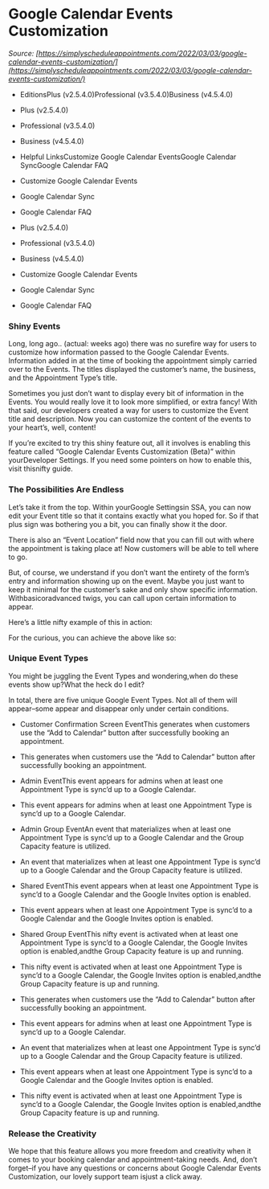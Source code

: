# Google Calendar Events Customization


*Source: [https://simplyscheduleappointments.com/2022/03/03/google-calendar-events-customization/](https://simplyscheduleappointments.com/2022/03/03/google-calendar-events-customization/)*

- EditionsPlus (v2.5.4.0)Professional (v3.5.4.0)Business (v4.5.4.0)
- Plus (v2.5.4.0)
- Professional (v3.5.4.0)
- Business (v4.5.4.0)
- Helpful LinksCustomize Google Calendar EventsGoogle Calendar SyncGoogle Calendar FAQ
- Customize Google Calendar Events
- Google Calendar Sync
- Google Calendar FAQ

- Plus (v2.5.4.0)
- Professional (v3.5.4.0)
- Business (v4.5.4.0)

- Customize Google Calendar Events
- Google Calendar Sync
- Google Calendar FAQ

### Shiny Events

Long, long ago.. (actual: weeks ago) there was no surefire way for users to customize how information passed to the Google Calendar Events. Information added in at the time of booking the appointment simply carried over to the Events. The titles displayed the customer’s name, the business, and the Appointment Type’s title.

Sometimes you just don’t want to display every bit of information in the Events. You would really love it to look more simplified, or extra fancy! With that said, our developers created a way for users to customize the Event title and description. Now you can customize the content of the events to your heart’s, well, content!

If you’re excited to try this shiny feature out, all it involves is enabling this feature called “Google Calendar Events Customization (Beta)” within yourDeveloper Settings. If you need some pointers on how to enable this, visit thisnifty guide.

### The Possibilities Are Endless

Let’s take it from the top. Within yourGoogle Settingsin SSA, you can now edit your Event title so that it contains exactly what you hoped for. So if that plus sign was bothering you a bit, you can finally show it the door.

There is also an “Event Location” field now that you can fill out with where the appointment is taking place at! Now customers will be able to tell where to go.

But, of course, we understand if you don’t want the entirety of the form’s entry and information showing up on the event. Maybe you just want to keep it minimal for the customer’s sake and only show specific information. Withbasicoradvanced twigs, you can call upon certain information to appear.

Here’s a little nifty example of this in action:

For the curious, you can achieve the above like so:

### Unique Event Types

You might be juggling the Event Types and wondering,when do these events show up?What the heck do I edit?

In total, there are five unique Google Event Types. Not all of them will appear–some appear and disappear only under certain conditions.

- Customer Confirmation Screen EventThis generates when customers use the “Add to Calendar” button after successfully booking an appointment.
- This generates when customers use the “Add to Calendar” button after successfully booking an appointment.
- Admin EventThis event appears for admins when at least one Appointment Type is sync’d up to a Google Calendar.
- This event appears for admins when at least one Appointment Type is sync’d up to a Google Calendar.
- Admin Group EventAn event that materializes when at least one Appointment Type is sync’d up to a Google Calendar and the Group Capacity feature is utilized.
- An event that materializes when at least one Appointment Type is sync’d up to a Google Calendar and the Group Capacity feature is utilized.
- Shared EventThis event appears when at least one Appointment Type is sync’d to a Google Calendar and the Google Invites option is enabled.
- This event appears when at least one Appointment Type is sync’d to a Google Calendar and the Google Invites option is enabled.
- Shared Group EventThis nifty event is activated when at least one Appointment Type is sync’d to a Google Calendar, the Google Invites option is enabled,andthe Group Capacity feature is up and running.
- This nifty event is activated when at least one Appointment Type is sync’d to a Google Calendar, the Google Invites option is enabled,andthe Group Capacity feature is up and running.

- This generates when customers use the “Add to Calendar” button after successfully booking an appointment.

- This event appears for admins when at least one Appointment Type is sync’d up to a Google Calendar.

- An event that materializes when at least one Appointment Type is sync’d up to a Google Calendar and the Group Capacity feature is utilized.

- This event appears when at least one Appointment Type is sync’d to a Google Calendar and the Google Invites option is enabled.

- This nifty event is activated when at least one Appointment Type is sync’d to a Google Calendar, the Google Invites option is enabled,andthe Group Capacity feature is up and running.

### Release the Creativity

We hope that this feature allows you more freedom and creativity when it comes to your booking calendar and appointment-taking needs. And, don’t forget–if you have any questions or concerns about Google Calendar Events Customization, our lovely support team isjust a click away.

